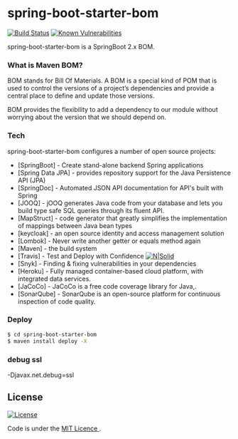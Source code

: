 # spring-boot-starter-bom


[![Build Status](https://travis-ci.com/EricMuller/spring-boot-starter-bom.svg?branch=2.0.0-SNAPSHOT)](https://travis-ci.com/EricMuller/qcm-rest-api) [![Known Vulnerabilities](https://snyk.io/test/github/EricMuller/spring-boot-starter-bom/badge.svg)](https://snyk.io/test/github/EricMuller/spring-boot-starter-bom)


spring-boot-starter-bom is a SpringBoot 2.x  BOM.


###  What is Maven BOM?

BOM stands for Bill Of Materials. A BOM is a special kind of POM that is used to control the versions of a project’s dependencies and provide a central place to define and update those versions.

BOM provides the flexibility to add a dependency to our module without worrying about the version that we should depend on.


### Tech

spring-boot-starter-bom configures a number of open source projects:

* [SpringBoot] - Create stand-alone backend Spring applications
* [Spring Data JPA]  - provides repository support for the Java Persistence API (JPA)
* [SpringDoc] - Automated JSON API documentation for API's built with Spring
* [JOOQ] - jOOQ generates Java code from your database and lets you build type safe SQL queries through its fluent API.
* [MapStruct] - code generator that greatly simplifies the implementation of mappings between Java bean types  
* [keycloak] - an open source identity and access management solution
* [Lombok] - Never write another getter or equals method again
* [Maven] - the build system
* [Travis] - Test and Deploy with Confidence [![N|Solid](https://cdn.travis-ci.org/images/favicon-076a22660830dc325cc8ed70e7146a59.png)](https://travis-ci.org/)
* [Snyk] - Finding & fixing vulnerabilities in your dependencies
* [Heroku] - Fully managed container-based cloud platform, with integrated data services.
* [JaCoCo] - JaCoCo is a free code coverage library for Java,.
* [SonarQube] - SonarQube is an open-source platform for continuous inspection of code quality.

### Deploy 

```sh
$ cd spring-boot-starter-bom
$ maven install deploy -X
```
### debug ssl

-Djavax.net.debug=ssl

License
----
[![License](http://img.shields.io/:license-mit-blue.svg)](https://opensource.org/licenses/mit-license.php)



Code is under the [MIT Licence ](https://opensource.org/licenses/mit-license.php).
